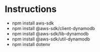 # Instructions

- npm install aws-sdk
- npm install @aws-sdk/client-dynamodb
- npm install @aws-sdk/lib-dynamodb
- npm install @aws-sdk/util-dynamodb
- npm install dotenv
